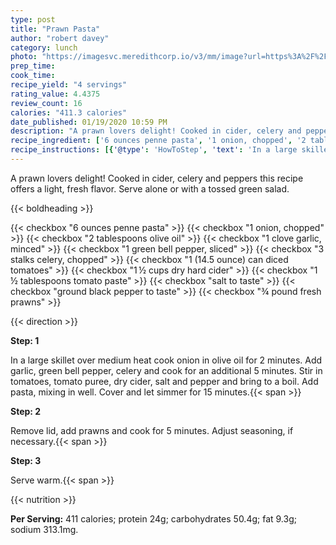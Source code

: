 ```yaml
---
type: post
title: "Prawn Pasta"
author: "robert davey"
category: lunch
photo: "https://imagesvc.meredithcorp.io/v3/mm/image?url=https%3A%2F%2Fimages.media-allrecipes.com%2Fuserphotos%2F3789959.jpg"
prep_time: 
cook_time: 
recipe_yield: "4 servings"
rating_value: 4.4375
review_count: 16
calories: "411.3 calories"
date_published: 01/19/2020 10:59 PM
description: "A prawn lovers delight! Cooked in cider, celery and peppers this recipe offers a light, fresh flavor. Serve alone or with a tossed green salad."
recipe_ingredient: ['6 ounces penne pasta', '1 onion, chopped', '2 tablespoons olive oil', '1 clove garlic, minced', '1 green bell pepper, sliced', '3 stalks celery, chopped', '1 (14.5 ounce) can diced tomatoes', '1\u2009½ cups dry hard cider', '1\u2009½ tablespoons tomato paste', 'salt to taste', 'ground black pepper to taste', '¾ pound fresh prawns']
recipe_instructions: [{'@type': 'HowToStep', 'text': 'In a large skillet over medium heat cook onion in olive oil for 2 minutes. Add garlic, green bell pepper, celery and cook for an additional 5 minutes. Stir in tomatoes, tomato puree, dry cider, salt and pepper and bring to a boil. Add pasta, mixing in well. Cover and let simmer for 15 minutes.\n'}, {'@type': 'HowToStep', 'text': 'Remove lid, add prawns and cook for 5 minutes. Adjust seasoning, if necessary.\n'}, {'@type': 'HowToStep', 'text': 'Serve warm.\n'}]
---
```


A prawn lovers delight! Cooked in cider, celery and peppers this recipe offers a light, fresh flavor. Serve alone or with a tossed green salad. 

{{< boldheading >}}

{{< checkbox "6 ounces penne pasta" >}}
{{< checkbox "1  onion, chopped" >}}
{{< checkbox "2 tablespoons olive oil" >}}
{{< checkbox "1 clove garlic, minced" >}}
{{< checkbox "1  green bell pepper, sliced" >}}
{{< checkbox "3 stalks celery, chopped" >}}
{{< checkbox "1 (14.5 ounce) can diced tomatoes" >}}
{{< checkbox "1 ½ cups dry hard cider" >}}
{{< checkbox "1 ½ tablespoons tomato paste" >}}
{{< checkbox "salt to taste" >}}
{{< checkbox "ground black pepper to taste" >}}
{{< checkbox "¾ pound fresh prawns" >}}


{{< direction >}}

**Step: 1**

In a large skillet over medium heat cook onion in olive oil for 2 minutes. Add garlic, green bell pepper, celery and cook for an additional 5 minutes. Stir in tomatoes, tomato puree, dry cider, salt and pepper and bring to a boil. Add pasta, mixing in well. Cover and let simmer for 15 minutes.{{< span >}}

**Step: 2**

Remove lid, add prawns and cook for 5 minutes. Adjust seasoning, if necessary.{{< span >}}

**Step: 3**

Serve warm.{{< span >}}

{{< nutrition >}}

**Per Serving:** 411 calories; protein 24g; carbohydrates 50.4g; fat 9.3g; sodium 313.1mg.